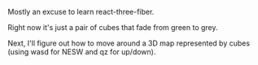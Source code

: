 Mostly an excuse to learn react-three-fiber.

Right now it's just a pair of cubes that fade from green to grey.

Next, I'll figure out how to move around a 3D map represented by cubes (using wasd for NESW and qz for up/down).
